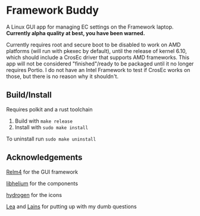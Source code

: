# Framework Buddy

A Linux GUI app for managing EC settings on the Framework laptop. **Currently alpha quality at best, you have been warned.**

Currently requires root and secure boot to be disabled to work on AMD platforms (will run with pkexec by default), until the release of kernel 6.10, which should include a CrosEc driver that supports AMD frameworks. This app will not be considered "finished"/ready to be packaged until it no longer requires Portio. I do not have an Intel Framework to test if CrosEc works on those, but there is no reason why it shouldn't.

## Build/Install

Requires polkit and a rust toolchain

1. Build with `make release`
2. Install with `sudo make install`

To uninstall run `sudo make uninstall`

## Acknowledgements

[Relm4](https://relm4.org) for the GUI framework

[libhelium](https://github.com/tau-OS/libhelium) for the components

[hydrogen](https://github.com/tau-OS/tau-hydrogen) for the icons

[Lea](http://github.com/lleyton) and [Lains](https://github.com/lainsce) for putting up with my dumb questions
